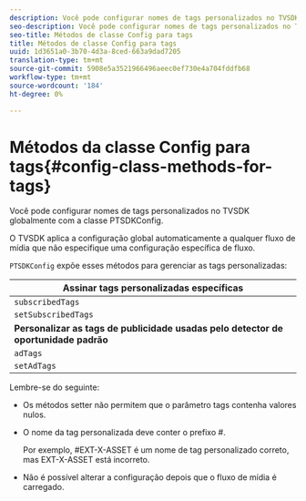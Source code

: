 ```yaml
---
description: Você pode configurar nomes de tags personalizados no TVSDK globalmente com a classe PTSDKConfig.
seo-description: Você pode configurar nomes de tags personalizados no TVSDK globalmente com a classe PTSDKConfig.
seo-title: Métodos de classe Config para tags
title: Métodos de classe Config para tags
uuid: 1d3651a0-3b70-4d3a-8ced-663a9dad7205
translation-type: tm+mt
source-git-commit: 5908e5a3521966496aeec0ef730e4a704fddfb68
workflow-type: tm+mt
source-wordcount: '184'
ht-degree: 0%

---
```



# Métodos da classe Config para tags{#config-class-methods-for-tags}

Você pode configurar nomes de tags personalizados no TVSDK globalmente com a classe PTSDKConfig.

O TVSDK aplica a configuração global automaticamente a qualquer fluxo de mídia que não especifique uma configuração específica de fluxo.

`PTSDKConfig` expõe esses métodos para gerenciar as tags personalizadas:

| **Assinar tags personalizadas específicas** |
|---|
| `subscribedTags` | Recupera a lista atual das tags assinadas. |
| `setSubscribedTags` | Define a lista de tags assinadas que serão expostas ao aplicativo. |
| **Personalizar as tags de publicidade usadas pelo detector de oportunidade padrão** |
| `adTags` | Recupera a lista atual de tags de anúncio. |
| `setAdTags` | Define a lista de tags de anúncio que serão usadas pelo gerador de oportunidade padrão. |

Lembre-se do seguinte:

* Os métodos setter não permitem que o parâmetro tags contenha valores nulos.
* O nome da tag personalizada deve conter o prefixo #.

   Por exemplo, #EXT-X-ASSET é um nome de tag personalizado correto, mas EXT-X-ASSET está incorreto.
* Não é possível alterar a configuração depois que o fluxo de mídia é carregado.

